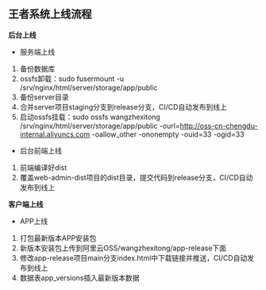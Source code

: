 ## 王者系统上线流程

**后台上线**

- 服务端上线

1. 备份数据库
2. ossfs卸载：sudo fusermount -u /srv/nginx/html/server/storage/app/public
3. 备份server目录
4. 合并server项目staging分支到release分支，CI/CD自动发布到线上
5. 启动ossfs挂载：sudo ossfs wangzhexitong /srv/nginx/html/server/storage/app/public -ourl=http://oss-cn-chengdu-internal.aliyuncs.com -oallow_other -ononempty -ouid=33 -ogid=33

- 后台前端上线

1. 前端编译好dist
2. 覆盖web-admin-dist项目的dist目录，提交代码到release分支，CI/CD自动发布到线上

**客户端上线**

- APP上线

1. 打包最新版本APP安装包
2. 新版本安装包上传到阿里云OSS/wangzhexitong/app-release下面
3. 修改app-release项目main分支index.html中下载链接并推送，CI/CD自动发布到线上
4. 数据表app_versions插入最新版本数据